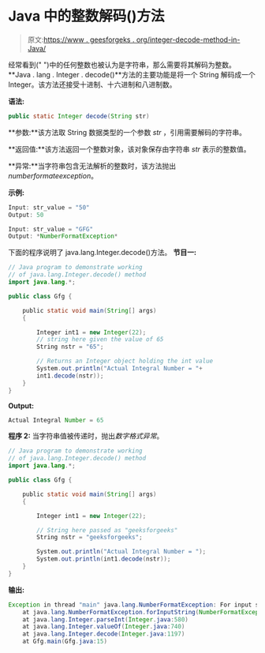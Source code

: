 # Java 中的整数解码()方法

> 原文:[https://www . geesforgeks . org/integer-decode-method-in-Java/](https://www.geeksforgeeks.org/integer-decode-method-in-java/)

经常看到(" ")中的任何整数也被认为是字符串，那么需要将其解码为整数。**Java . lang . Integer . decode()**方法的主要功能是将一个 String 解码成一个 Integer。该方法还接受十进制、十六进制和八进制数。

**语法:**

```java
public static Integer decode(String str)
```

**参数:**该方法取 String 数据类型的一个参数 *str* ，引用需要解码的字符串。

**返回值:**该方法返回一个整数对象，该对象保存由字符串 *str* 表示的整数值。

**异常:**当字符串包含无法解析的整数时，该方法抛出*numberformateexception*。

**示例:**

```java
Input: str_value = "50"
Output: 50

Input: str_value = "GFG"
Output: *NumberFormatException*
```

下面的程序说明了 java.lang.Integer.decode()方法。
**节目一:**

```java
// Java program to demonstrate working
// of java.lang.Integer.decode() method
import java.lang.*;

public class Gfg {

    public static void main(String[] args)
    {

        Integer int1 = new Integer(22);
        // string here given the value of 65
        String nstr = "65";

        // Returns an Integer object holding the int value
        System.out.println("Actual Integral Number = "+
        int1.decode(nstr));
    }
}
```

**Output:**

```java
Actual Integral Number = 65

```

**程序 2:** 当字符串值被传递时，抛出*数字格式异常*。

```java
// Java program to demonstrate working
// of java.lang.Integer.decode() method
import java.lang.*;

public class Gfg {

    public static void main(String[] args)
    {

        Integer int1 = new Integer(22);

        // String here passed as "geeksforgeeks"
        String nstr = "geeksforgeeks";

        System.out.println("Actual Integral Number = ");
        System.out.println(int1.decode(nstr));
    }
}
```

**输出:**

```java
Exception in thread "main" java.lang.NumberFormatException: For input string: "geeksforgeeks"
    at java.lang.NumberFormatException.forInputString(NumberFormatException.java:65)
    at java.lang.Integer.parseInt(Integer.java:580)
    at java.lang.Integer.valueOf(Integer.java:740)
    at java.lang.Integer.decode(Integer.java:1197)
    at Gfg.main(Gfg.java:15)

```